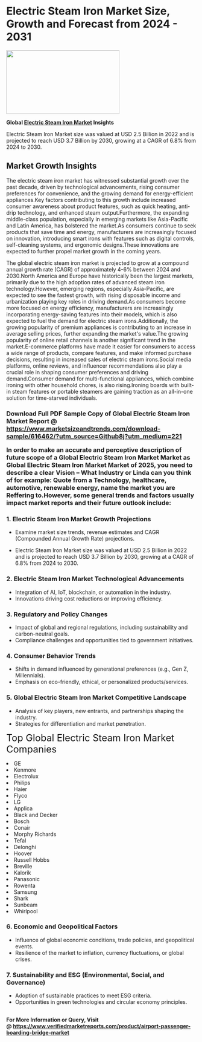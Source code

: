 <H1>Electric Steam Iron Market Size, Growth and Forecast from 2024 - 2031</H1><img class="aligncenter size-medium wp-image-584254" src="https://thirdeyenews.in/wp-content/uploads/2024/09/Global-Market-Research-300x168.jpeg" alt="" width="300" height="168" /><p><strong>Global&nbsp;<a href="https://www.marketsizeandtrends.com/download-sample/616462/?utm_source=Github8j?utm_medium=221">Electric Steam Iron Market</a> Insights</strong></p><p>Electric Steam Iron Market size was valued at USD 2.5 Billion in 2022 and is projected to reach USD 3.7 Billion by 2030, growing at a CAGR of 6.8% from 2024 to 2030.</p><p><h2>Market Growth Insights</h2> <p>The electric steam iron market has witnessed substantial growth over the past decade, driven by technological advancements, rising consumer preferences for convenience, and the growing demand for energy-efficient appliances.Key factors contributing to this growth include increased consumer awareness about product features, such as quick heating, anti-drip technology, and enhanced steam output.Furthermore, the expanding middle-class population, especially in emerging markets like Asia-Pacific and Latin America, has bolstered the market.As consumers continue to seek products that save time and energy, manufacturers are increasingly focused on innovation, introducing smart irons with features such as digital controls, self-cleaning systems, and ergonomic designs.These innovations are expected to further propel market growth in the coming years.</p> <p>The global electric steam iron market is projected to grow at a compound annual growth rate (CAGR) of approximately 4-6% between 2024 and 2030.North America and Europe have historically been the largest markets, primarily due to the high adoption rates of advanced steam iron technology.However, emerging regions, especially Asia-Pacific, are expected to see the fastest growth, with rising disposable income and urbanization playing key roles in driving demand.As consumers become more focused on energy efficiency, manufacturers are increasingly incorporating energy-saving features into their models, which is also expected to fuel the demand for electric steam irons.Additionally, the growing popularity of premium appliances is contributing to an increase in average selling prices, further expanding the market's value.The growing popularity of online retail channels is another significant trend in the market.E-commerce platforms have made it easier for consumers to access a wide range of products, compare features, and make informed purchase decisions, resulting in increased sales of electric steam irons.Social media platforms, online reviews, and influencer recommendations also play a crucial role in shaping consumer preferences and driving demand.Consumer demand for multi-functional appliances, which combine ironing with other household chores, is also rising.Ironing boards with built-in steam features or portable steamers are gaining traction as an all-in-one solution for time-starved individuals.<h3></p><p><span class=""><strong>Download Full PDF Sample Copy of Global Electric Steam Iron Market Report</strong> @ <a href="https://www.marketsizeandtrends.com/download-sample/616462/?utm_source=Github8j?utm_medium=221" target="_blank">https://www.marketsizeandtrends.com/download-sample/616462/?utm_source=Github8j?utm_medium=221</a></span></p><p>In order to make an accurate and perceptive description of future scope of a Global&nbsp;Electric Steam Iron Market Market as Global&nbsp;Electric Steam Iron Market Market of 2025, you need to describe a clear Vision &ndash; What Industry or Linda can you think of for example: Quote from a Technology, healthcare, automotive, renewable energy, name the market you are Reffering to.However, some general trends and factors usually impact market reports and their future outlook include:</p><h3>1.&nbsp;<strong>Electric Steam Iron Market Growth Projections</strong></h3><ul><li>Examine market size trends, revenue estimates and CAGR (Compounded Annual Growth Rate) projections.</li><li><p>Electric Steam Iron Market size was valued at USD 2.5 Billion in 2022 and is projected to reach USD 3.7 Billion by 2030, growing at a CAGR of 6.8% from 2024 to 2030.</p></li></ul><h3>2.&nbsp;<strong>Electric Steam Iron Market Technological Advancements</strong></h3><ul><li>Integration of AI, IoT, blockchain, or automation in the industry.</li><li>Innovations driving cost reductions or improving efficiency.</li></ul><h3>3.&nbsp;<strong>Regulatory and Policy Changes</strong></h3><ul><li>Impact of global and regional regulations, including sustainability and carbon-neutral goals.</li><li>Compliance challenges and opportunities tied to government initiatives.</li></ul><h3>4.&nbsp;<strong>Consumer Behavior Trends</strong></h3><ul><li>Shifts in demand influenced by generational preferences (e.g., Gen Z, Millennials).</li><li>Emphasis on eco-friendly, ethical, or personalized products/services.</li></ul><h3>5.&nbsp;<strong>Global Electric Steam Iron Market Competitive Landscape</strong></h3><ul><li>Analysis of key players, new entrants, and partnerships shaping the industry.</li><li>Strategies for differentiation and market penetration.</li></ul><p data-pm-slice="1 1 []"><span style="color: inherit; font-family: inherit; font-size: 25px;">Top Global Electric Steam Iron Market Companies</span></p><div class="" data-test-id=""><p><li>GE</li><li> Kenmore</li><li> Electrolux</li><li> Philips</li><li> Haier</li><li> Flyco</li><li> LG</li><li> Applica</li><li> Black and Decker</li><li> Bosch</li><li> Conair</li><li> Morphy Richards</li><li> Tefal</li><li> Delonghi</li><li> Hoover</li><li> Russell Hobbs</li><li> Breville</li><li> Kalorik</li><li> Panasonic</li><li> Rowenta</li><li> Samsung</li><li> Shark</li><li> Sunbeam</li><li> Whirlpool</li></p></div><h3>6.&nbsp;<strong>Economic and Geopolitical Factors</strong></h3><ul><li>Influence of global economic conditions, trade policies, and geopolitical events.</li><li>Resilience of the market to inflation, currency fluctuations, or global crises.</li></ul><h3>7.&nbsp;<strong>Sustainability and ESG (Environmental, Social, and Governance)</strong></h3><ul><li>Adoption of sustainable practices to meet ESG criteria.</li><li>Opportunities in green technologies and circular economy principles.</li></ul><h2><strong style="font-size: 14px;">For More Information or Query, Visit @&nbsp;</strong><a style="background-color: #ffffff; font-size: 14px;" href="https://www.marketsizeandtrends.com/report/electric-steam-iron-market/" target="_blank">https://www.verifiedmarketreports.com/product/airport-passenger-boarding-bridge-market</a></h2>